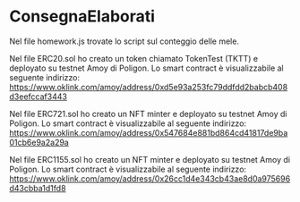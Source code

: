 # ConsegnaElaborati

Nel file homework.js trovate lo script sul conteggio delle mele.

Nel file ERC20.sol ho creato un token chiamato TokenTest (TKTT) e deployato su testnet Amoy di Poligon.
Lo smart contract è visualizzabile al seguente indirizzo: https://www.oklink.com/amoy/address/0xd5e93a253fc79ddfdd2babcb408d3eefccaf3443

Nel file ERC721.sol ho creato un NFT minter e deployato su testnet Amoy di Poligon.
Lo smart contract è visualizzabile al seguente indirizzo: https://www.oklink.com/amoy/address/0x547684e881bd864cd41817de9ba01cb6e9a2a29a

Nel file ERC1155.sol ho creato un NFT minter e deployato su testnet Amoy di Poligon.
Lo smart contract è visualizzabile al seguente indirizzo: https://www.oklink.com/amoy/address/0x26cc1d4e343cb43ae8d0a975696d43cbba1d1fd8

